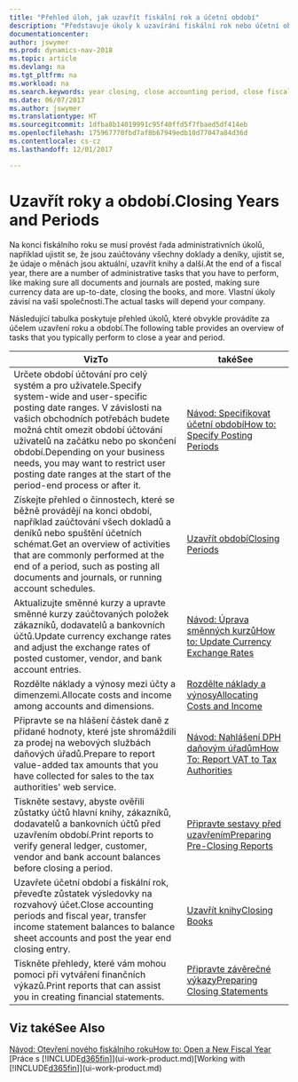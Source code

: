 ```yaml
---
title: "Přehled úloh, jak uzavřít fiskální rok a účetní období"
description: "Představuje úkoly k uzavírání fiskální rok nebo účetní období, např. Ujistit se, že dokumenty a časopisy jsou zveřejněny a ověřeny bankovní zůstatky."
documentationcenter: 
author: jswymer
ms.prod: dynamics-nav-2018
ms.topic: article
ms.devlang: na
ms.tgt_pltfrm: na
ms.workload: na
ms.search.keywords: year closing, close accounting period, close fiscal year, bank account detailed trial balance
ms.date: 06/07/2017
ms.author: jswymer
ms.translationtype: HT
ms.sourcegitcommit: 1dfba8b14019991c95f40ffd5f7fbaed5df414eb
ms.openlocfilehash: 175967770fbd7af8b67949edb10d77047a84d36d
ms.contentlocale: cs-cz
ms.lasthandoff: 12/01/2017

---
```

# <a name="closing-years-and-periods"></a><span data-ttu-id="397bb-103">Uzavřít roky a období.</span><span class="sxs-lookup"><span data-stu-id="397bb-103">Closing Years and Periods</span></span>
<span data-ttu-id="397bb-104">Na konci fiskálního roku se musí provést řada administrativních úkolů, například ujistit se, že jsou zaúčtovány všechny doklady a deníky, ujistit se, že údaje o měnách jsou aktuální, uzavřít knihy a další.</span><span class="sxs-lookup"><span data-stu-id="397bb-104">At the end of a fiscal year, there are a number of administrative tasks that you have to perform, like making sure all documents and journals are posted, making sure currency data are up-to-date, closing the books, and more.</span></span> <span data-ttu-id="397bb-105">Vlastní úkoly závisí na vaší společnosti.</span><span class="sxs-lookup"><span data-stu-id="397bb-105">The actual tasks will depend your company.</span></span>

<span data-ttu-id="397bb-106">Následující tabulka poskytuje přehled úkolů, které obvykle provádíte za účelem uzavření roku a období.</span><span class="sxs-lookup"><span data-stu-id="397bb-106">The following table provides an overview of tasks that you typically perform to close a year and period.</span></span> 

| <span data-ttu-id="397bb-107">Viz</span><span class="sxs-lookup"><span data-stu-id="397bb-107">To</span></span> | <span data-ttu-id="397bb-108">také</span><span class="sxs-lookup"><span data-stu-id="397bb-108">See</span></span> |
| --- | --- |
| <span data-ttu-id="397bb-109">Určete období účtování pro celý systém a pro uživatele.</span><span class="sxs-lookup"><span data-stu-id="397bb-109">Specify system-wide and user-specific posting date ranges.</span></span> <span data-ttu-id="397bb-110">V závislosti na vašich obchodních potřebách budete možná chtít omezit období účtování uživatelů na začátku nebo po skončení období.</span><span class="sxs-lookup"><span data-stu-id="397bb-110">Depending on your business needs, you may want to restrict user posting date ranges at the start of the period-end process or after it.</span></span> |[<span data-ttu-id="397bb-111">Návod: Specifikovat účetní období</span><span class="sxs-lookup"><span data-stu-id="397bb-111">How to: Specify Posting Periods</span></span>](finance-how-specify-posting-periods.md) |
| <span data-ttu-id="397bb-112">Získejte přehled o činnostech, které se běžně provádějí na konci období, například zaúčtování všech dokladů a deníků nebo spuštění účetních schémat.</span><span class="sxs-lookup"><span data-stu-id="397bb-112">Get an overview of activities that are commonly performed at the end of a period, such as posting all documents and journals, or running account schedules.</span></span> |[<span data-ttu-id="397bb-113">Uzavřít období</span><span class="sxs-lookup"><span data-stu-id="397bb-113">Closing Periods</span></span>](year-how-complete-period-end-processes.md) |
| <span data-ttu-id="397bb-114">Aktualizujte směnné kurzy a upravte směnné kurzy zaúčtovaných položek zákazníků, dodavatelů a bankovních účtů.</span><span class="sxs-lookup"><span data-stu-id="397bb-114">Update currency exchange rates and adjust the exchange rates of posted customer, vendor, and bank account entries.</span></span> |[<span data-ttu-id="397bb-115">Návod: Úprava směnných kurzů</span><span class="sxs-lookup"><span data-stu-id="397bb-115">How to: Update Currency Exchange Rates</span></span>](finance-how-update-currencies.md) |
| <span data-ttu-id="397bb-116">Rozdělte náklady a výnosy mezi účty a dimenzemi.</span><span class="sxs-lookup"><span data-stu-id="397bb-116">Allocate costs and income among accounts and dimensions.</span></span> |[<span data-ttu-id="397bb-117">Rozdělte náklady a výnosy</span><span class="sxs-lookup"><span data-stu-id="397bb-117">Allocating Costs and Income</span></span>](year-allocate-costs-income.md) |
| <span data-ttu-id="397bb-118">Připravte se na hlášení částek daně z přidané hodnoty, které jste shromáždili za prodej na webových službách daňových úřadů.</span><span class="sxs-lookup"><span data-stu-id="397bb-118">Prepare to report value-added tax amounts that you have collected for sales to the tax authorities' web service.</span></span> |[<span data-ttu-id="397bb-119">Návod: Nahlášení DPH daňovým úřadům</span><span class="sxs-lookup"><span data-stu-id="397bb-119">How To: Report VAT to Tax Authorities</span></span>](finance-how-report-vat.md)|
| <span data-ttu-id="397bb-120">Tiskněte sestavy, abyste ověřili zůstatky účtů hlavní knihy, zákazníků, dodavatelů a bankovních účtů před uzavřením období.</span><span class="sxs-lookup"><span data-stu-id="397bb-120">Print reports to verify general ledger, customer, vendor and bank account balances before closing a period.</span></span> |[<span data-ttu-id="397bb-121">Připravte sestavy před uzavřením</span><span class="sxs-lookup"><span data-stu-id="397bb-121">Preparing Pre-Closing Reports</span></span>](year-prepare-preclose-reports.md) |
| <span data-ttu-id="397bb-122">Uzavřete účetní období a fiskální rok, převeďte zůstatek výsledovky na rozvahový účet.</span><span class="sxs-lookup"><span data-stu-id="397bb-122">Close accounting periods and fiscal year, transfer income statement balances to balance sheet accounts and post the year end closing entry.</span></span> |[<span data-ttu-id="397bb-123">Uzavřít knihy</span><span class="sxs-lookup"><span data-stu-id="397bb-123">Closing Books</span></span>](year-close-books.md) |
| <span data-ttu-id="397bb-124">Tiskněte přehledy, které vám mohou pomoci při vytváření finančních výkazů.</span><span class="sxs-lookup"><span data-stu-id="397bb-124">Print reports that can assist you in creating financial statements.</span></span> |[<span data-ttu-id="397bb-125">Připravte závěrečné výkazy</span><span class="sxs-lookup"><span data-stu-id="397bb-125">Preparing Closing Statements</span></span>](year-prepare-close-statement.md) |

## <a name="see-also"></a><span data-ttu-id="397bb-126">Viz také</span><span class="sxs-lookup"><span data-stu-id="397bb-126">See Also</span></span>
[<span data-ttu-id="397bb-127">Návod: Otevření nového fiskálního roku</span><span class="sxs-lookup"><span data-stu-id="397bb-127">How to: Open a New Fiscal Year</span></span>](finance-how-open-new-fiscal-year.md)  
<span data-ttu-id="397bb-128">[Práce s [!INCLUDE[d365fin](includes/d365fin_md.md)]](ui-work-product.md)</span><span class="sxs-lookup"><span data-stu-id="397bb-128">[Working with [!INCLUDE[d365fin](includes/d365fin_md.md)]](ui-work-product.md)</span></span>

